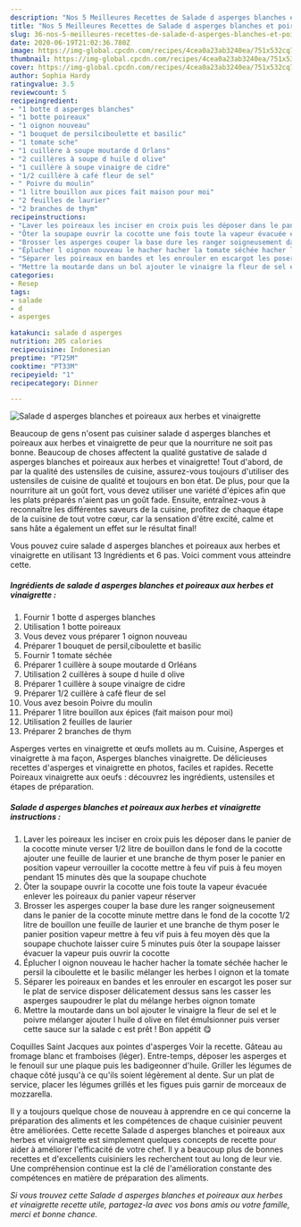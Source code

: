 ```yaml
---
description: "Nos 5 Meilleures Recettes de Salade d asperges blanches et poireaux aux herbes et vinaigrette"
title: "Nos 5 Meilleures Recettes de Salade d asperges blanches et poireaux aux herbes et vinaigrette"
slug: 36-nos-5-meilleures-recettes-de-salade-d-asperges-blanches-et-poireaux-aux-herbes-et-vinaigrette
date: 2020-06-19T21:02:36.780Z
image: https://img-global.cpcdn.com/recipes/4cea0a23ab3240ea/751x532cq70/salade-d-asperges-blanches-et-poireaux-aux-herbes-et-vinaigrette-photo-principale-de-la-recette.jpg
thumbnail: https://img-global.cpcdn.com/recipes/4cea0a23ab3240ea/751x532cq70/salade-d-asperges-blanches-et-poireaux-aux-herbes-et-vinaigrette-photo-principale-de-la-recette.jpg
cover: https://img-global.cpcdn.com/recipes/4cea0a23ab3240ea/751x532cq70/salade-d-asperges-blanches-et-poireaux-aux-herbes-et-vinaigrette-photo-principale-de-la-recette.jpg
author: Sophia Hardy
ratingvalue: 3.5
reviewcount: 5
recipeingredient:
- "1 botte d asperges blanches"
- "1 botte poireaux"
- "1 oignon nouveau"
- "1 bouquet de persilciboulette et basilic"
- "1 tomate sche"
- "1 cuillère à soupe moutarde d Orlans"
- "2 cuillères à soupe d huile d olive"
- "1 cuillère à soupe vinaigre de cidre"
- "1/2 cuillère à café fleur de sel"
- " Poivre du moulin"
- "1 litre bouillon aux pices fait maison pour moi"
- "2 feuilles de laurier"
- "2 branches de thym"
recipeinstructions:
- "Laver les poireaux les inciser en croix puis les déposer dans le panier de la cocotte minute verser 1/2 litre de bouillon dans le fond de la cocotte ajouter une feuille de laurier et une branche de thym poser le panier en position vapeur verrouiller la cocotte mettre à feu vif puis à feu moyen pendant 15 minutes dès que la soupape chuchote"
- "Ôter la soupape ouvrir la cocotte une fois toute la vapeur évacuée enlever les poireaux du panier vapeur réserver"
- "Brosser les asperges couper la base dure les ranger soigneusement dans le panier de la cocotte minute mettre dans le fond de la cocotte 1/2 litre de bouillon une feuille de laurier et une branche de thym poser le panier position vapeur mettre à feu vif puis à feu moyen dès que la soupape chuchote laisser cuire 5 minutes puis ôter la soupape laisser évacuer la vapeur puis ouvrir la cocotte"
- "Éplucher l oignon nouveau le hacher hacher la tomate séchée hacher le persil la ciboulette et le basilic mélanger les herbes l oignon et la tomate"
- "Séparer les poireaux en bandes et les enrouler en escargot les poser sur le plat de service disposer délicatement dessus sans les casser les asperges saupoudrer le plat du mélange herbes oignon tomate"
- "Mettre la moutarde dans un bol ajouter le vinaigre la fleur de sel et le poivre mélanger ajouter l huile d olive en filet émulsionner puis verser cette sauce sur la salade c est prêt ! Bon appétit 😋"
categories:
- Resep
tags:
- salade
- d
- asperges

katakunci: salade d asperges 
nutrition: 205 calories
recipecuisine: Indonesian
preptime: "PT25M"
cooktime: "PT33M"
recipeyield: "1"
recipecategory: Dinner

---
```



![Salade d asperges blanches et poireaux aux herbes et vinaigrette](https://img-global.cpcdn.com/recipes/4cea0a23ab3240ea/751x532cq70/salade-d-asperges-blanches-et-poireaux-aux-herbes-et-vinaigrette-photo-principale-de-la-recette.jpg)

Beaucoup de gens n'osent pas cuisiner salade d asperges blanches et poireaux aux herbes et vinaigrette de peur que la nourriture ne soit pas bonne. Beaucoup de choses affectent la qualité gustative de salade d asperges blanches et poireaux aux herbes et vinaigrette! Tout d'abord, de par la qualité des ustensiles de cuisine, assurez-vous toujours d'utiliser des ustensiles de cuisine de qualité et toujours en bon état. De plus, pour que la nourriture ait un goût fort, vous devez utiliser une variété d'épices afin que les plats préparés n'aient pas un goût fade. Ensuite, entraînez-vous à reconnaître les différentes saveurs de la cuisine, profitez de chaque étape de la cuisine de tout votre cœur, car la sensation d'être excité, calme et sans hâte a également un effet sur le résultat final!

<!--inarticleads1-->

Vous pouvez cuire salade d asperges blanches et poireaux aux herbes et vinaigrette en utilisant 13 Ingrédients et 6 pas. Voici comment vous atteindre cette.

##### Ingrédients de salade d asperges blanches et poireaux aux herbes et vinaigrette :

1. Fournir 1 botte d asperges blanches
1. Utilisation 1 botte poireaux
1. Vous devez vous préparer 1 oignon nouveau
1. Préparer 1 bouquet de persil,ciboulette et basilic
1. Fournir 1 tomate séchée
1. Préparer 1 cuillère à soupe moutarde d Orléans
1. Utilisation 2 cuillères à soupe d huile d olive
1. Préparer 1 cuillère à soupe vinaigre de cidre
1. Préparer 1/2 cuillère à café fleur de sel
1. Vous avez besoin  Poivre du moulin
1. Préparer 1 litre bouillon aux épices (fait maison pour moi)
1. Utilisation 2 feuilles de laurier
1. Préparer 2 branches de thym


Asperges vertes en vinaigrette et œufs mollets au m. Cuisine, Asperges et vinaigrette à ma façon, Asperges blanches vinaigrette. De délicieuses recettes d&#39;asperges et vinaigrette en photos, faciles et rapides. Recette Poireaux vinaigrette aux oeufs : découvrez les ingrédients, ustensiles et étapes de préparation. 

<!--inarticleads2-->

##### Salade d asperges blanches et poireaux aux herbes et vinaigrette instructions :

1. Laver les poireaux les inciser en croix puis les déposer dans le panier de la cocotte minute verser 1/2 litre de bouillon dans le fond de la cocotte ajouter une feuille de laurier et une branche de thym poser le panier en position vapeur verrouiller la cocotte mettre à feu vif puis à feu moyen pendant 15 minutes dès que la soupape chuchote
1. Ôter la soupape ouvrir la cocotte une fois toute la vapeur évacuée enlever les poireaux du panier vapeur réserver
1. Brosser les asperges couper la base dure les ranger soigneusement dans le panier de la cocotte minute mettre dans le fond de la cocotte 1/2 litre de bouillon une feuille de laurier et une branche de thym poser le panier position vapeur mettre à feu vif puis à feu moyen dès que la soupape chuchote laisser cuire 5 minutes puis ôter la soupape laisser évacuer la vapeur puis ouvrir la cocotte
1. Éplucher l oignon nouveau le hacher hacher la tomate séchée hacher le persil la ciboulette et le basilic mélanger les herbes l oignon et la tomate
1. Séparer les poireaux en bandes et les enrouler en escargot les poser sur le plat de service disposer délicatement dessus sans les casser les asperges saupoudrer le plat du mélange herbes oignon tomate
1. Mettre la moutarde dans un bol ajouter le vinaigre la fleur de sel et le poivre mélanger ajouter l huile d olive en filet émulsionner puis verser cette sauce sur la salade c est prêt ! Bon appétit 😋


Coquilles Saint Jacques aux pointes d&#39;asperges Voir la recette. Gâteau au fromage blanc et framboises (léger). Entre-temps, déposer les asperges et le fenouil sur une plaque puis les badigeonner d&#39;huile. Griller les légumes de chaque côté jusqu&#39;à ce qu&#39;ils soient légèrement al dente. Sur un plat de service, placer les légumes grillés et les figues puis garnir de morceaux de mozzarella. 

<!--inarticleads1-->

<p>
Il y a toujours quelque chose de nouveau à apprendre en ce qui concerne la préparation des aliments et les compétences de chaque cuisinier peuvent être améliorées. Cette recette Salade d asperges blanches et poireaux aux herbes et vinaigrette est simplement quelques concepts de recette pour aider à améliorer l'efficacité de votre chef. Il y a beaucoup plus de bonnes recettes et d'excellents cuisiniers les recherchent tout au long de leur vie. Une compréhension continue est la clé de l'amélioration constante des compétences en matière de préparation des aliments.
</p>

<p>
<i>Si vous trouvez cette Salade d asperges blanches et poireaux aux herbes et vinaigrette recette utile, partagez-la avec vos bons amis ou votre famille, merci et bonne chance.</i>
</p>
